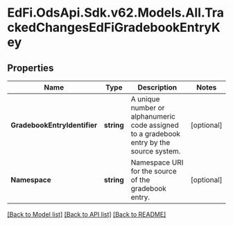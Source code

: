 # EdFi.OdsApi.Sdk.v62.Models.All.TrackedChangesEdFiGradebookEntryKey

## Properties

Name | Type | Description | Notes
------------ | ------------- | ------------- | -------------
**GradebookEntryIdentifier** | **string** | A unique number or alphanumeric code assigned to a gradebook entry by the source system. | [optional] 
**Namespace** | **string** | Namespace URI for the source of the gradebook entry. | [optional] 

[[Back to Model list]](../../README.md#documentation-for-models) [[Back to API list]](../../README.md#documentation-for-api-endpoints) [[Back to README]](../../README.md)

